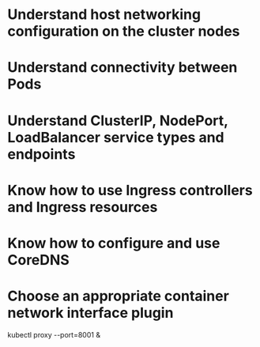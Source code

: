 # Understand host networking configuration on the cluster nodes
# Understand connectivity between Pods
# Understand ClusterIP, NodePort, LoadBalancer service types and endpoints
# Know how to use Ingress controllers and Ingress resources
# Know how to configure and use CoreDNS
# Choose an appropriate container network interface plugin



kubectl proxy --port=8001 &